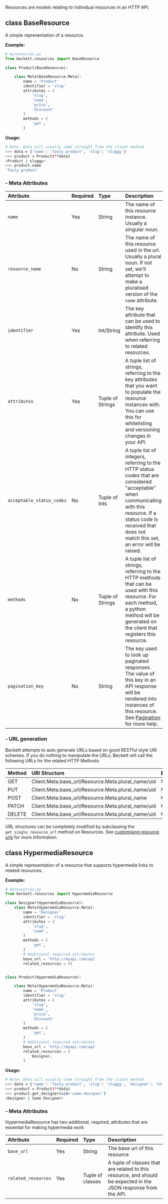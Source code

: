 Resources are models relating to individual resources in an HTTP API.

## class BaseResource

A simple representation of a resource.

**Example:**
```python
# myresources.py
from beckett.resources import BaseResource

class Product(BaseResource):

    class Meta(BaseResource.Meta):
        name = 'Product'
        identifier = 'slug'
        attributes = (
            'slug',
            'name',
            'price',
            'discount'
        )
        methods = (
            'get',
        )

```
**Usage:**
```bash
# Note: Data will usually come straight from the client method
>>> data = {'name': 'Tasty product', 'slug': 'sluggy'}
>>> product = Product(**data)
<Product | sluggy>
>>> product.name
'Tasty product'
```

### - Meta Attributes

| Attribute                 | Required | Type             | Description                                                                                                                                                                                                              |
|:--------------------------|:---------|:-----------------|:-------------------------------------------------------------------------------------------------------------------------------------------------------------------------------------------------------------------------|
| `name`                    | Yes      | String           | The name of this resource instance. Usually a singular noun.                                                                                                                                                             |
| `resource_name`           | No       | String           | The name of this resource used in the url. Usually a plural noun. If not set, we'll attempt to make a pluralised version of the `name` attribute.                                                                        |
| `identifier`              | Yes      | Int/String       | The key attribute that can be used to identify this attribute. Used when referring to related resources.                                                                                                                 |
| `attributes`              | Yes      | Tuple of Strings | A tuple list of strings, referring to the key attributes that you want to populate the resource instances with. You can use this for whitelisting and versioning changes in your API.                                    |
| `acceptable_status_codes` | No       | Tuple of Ints    | A tuple list of integers, referring to the HTTP status codes that are considered "acceptable" when communicating with this resource. If a status code is received that does not match this set, an error will be raised. |
| `methods`                 | No       | Tuple of Strings | A tuple list of strings, referring to the HTTP methods that can be used with this resource. For each method, a python method will be generated on the client that registers this resource.                               |
| `pagination_key`          | No       | String           | The key used to look up paginated responses. The value of this key in an API response will be rendered into instances of this resource. See [Pagination](/advanced/#pagination) for more help.                           |

### - URL generation

Beckett attempts to auto generate URLs based on good RESTful style URI schemes. If you do nothing to manipulate the URLs, Beckett will call the following URLs for the related HTTP Methods:

| Method | URI Structure                                      | Example                            |
|:-------|:---------------------------------------------------|:-----------------------------------|
| GET    | Client.Meta.base_url/Resource.Meta.plural_name/uid | `http://myapi.com/api/products/1/` |
| PUT    | Client.Meta.base_url/Resource.Meta.plural_name/uid | `http://myapi.com/api/products/1/` |
| POST   | Client.Meta.base_url/Resource.Meta.plural_name     | `http://myapi.com/api/products`    |
| PATCH  | Client.Meta.base_url/Resource.Meta.plural_name/uid | `http://myapi.com/api/products/1/` |
| DELETE | Client.Meta.base_url/Resource.Meta.plural_name/uid | `http://myapi.com/api/products/1/` |

URL structures can be completely modified by subclassing the `get_single_resource_url` method on Resources. See [customising resource urls](advanced/#customising-resource-urls) for more information.

## class HypermediaResource

A simple representation of a resource that supports hypermedia links to related resources.

**Example:**
```python
# myresources.py
from beckett.resources import HypermediaResource

class Designer(HypermediaResource):
    class Meta(HypermediaResource.Meta):
        name = 'Designer'
        identifier = 'slug'
        attributes = (
            'slug',
            'name',
        )
        methods = (
            'get',
        )
        # Additional required attributes
        base_url = 'http://myapi.com/api'
        related_resources = ()


class Product(HypermediaResource):

    class Meta(HypermediaResource.Meta):
        name = 'Product'
        identifier = 'slug'
        attributes = (
            'slug',
            'name',
            'price',
            'discount'
        )
        methods = (
            'get',
        )
        # Additional required attributes
        base_url = 'http://myapi.com/api'
        related_resources = (
            Designer,
        )

```
**Usage:**
```bash
# Note: Data will usually come straight from the client method
>>> data = {'name': 'Tasty product', 'slug': 'sluggy', 'designer': 'http://myapi.com/api/designers/some-designer'}
>>> product = Product(**data)
>>> product.get_designer(uid='some-designer')
<Designer | Some Designer>
```

### - Meta Attributes

HypermediaResource has two additional, required, attributes that are essential for making hypermedia work

| Attribute           | Required | Type             | Description                                                                                                     |
|:--------------------|:---------|:-----------------|:----------------------------------------------------------------------------------------------------------------|
| `base_url`          | Yes      | String           | The base url of this resource                                                                                   |
| `related_resources` | Yes      | Tuple of classes | A tuple of classes that are related to this resource, and should be expected in the JSON response from the API. |
